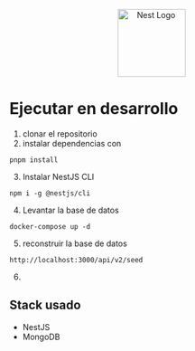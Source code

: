<p align="center">
  <a href="http://nestjs.com/" target="blank"><img src="https://nestjs.com/img/logo-small.svg" width="120" alt="Nest Logo" /></a>
</p>

[circleci-image]: https://img.shields.io/circleci/build/github/nestjs/nest/master?token=abc123def456
[circleci-url]: https://circleci.com/gh/nestjs/nest

# Ejecutar en desarrollo

1. clonar el repositorio
2. instalar dependencias con 
```
pnpm install
```
3. Instalar NestJS CLI
```
npm i -g @nestjs/cli
```
4. Levantar la base de datos
```
docker-compose up -d
```

5. reconstruir la base de datos
```
http://localhost:3000/api/v2/seed
```
6.

## Stack usado
* NestJS
* MongoDB